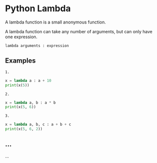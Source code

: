 # Python Lambda

A lambda function is a small anonymous function.

A lambda function can take any number of arguments, but can only have one expression.

`lambda arguments : expression`

## Examples

`1.`

```python
x = lambda a : a + 10
print(x(5))
```

`2.`

```python
x = lambda a, b : a * b
print(x(5, 6))
```

`3.`

```python
x = lambda a, b, c : a + b + c
print(x(5, 6, 2))
```

## ...
...

